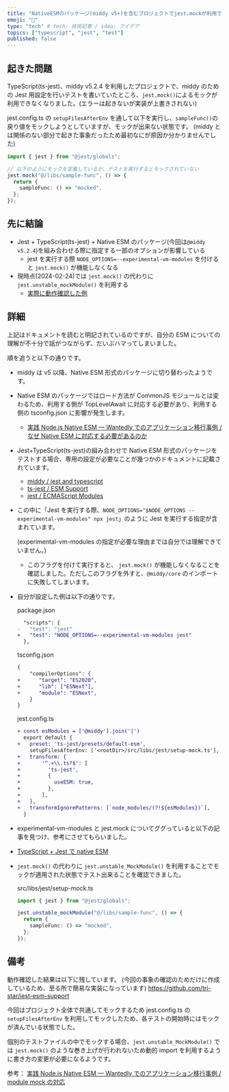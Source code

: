 ```yaml
---
title: "NativeESMのパッケージ(middy v5+)を含むプロジェクトでjest.mockが利用できない問題の対処"
emoji: "🔬"
type: "tech" # tech: 技術記事 / idea: アイデア
topics: ["typescript", "jest", "test"]
published: false
---
```


## 起きた問題

TypeScript(ts-jest)、middy v5.2.4 を利用したプロジェクトで、middy のための Jest 用設定を行いテストを書いていたところ、`jest.mock()`によるモックが利用できなくなりました。(エラーは起きないが実装が上書きされない)

jest.config.ts の `setupFilesAfterEnv` を通して以下を実行し、`sampleFunc()`の戻り値をモックしようとしていますが、モックが出来ない状態です。
(middy とは関係のない部分で起きた事象だったため最初なにが原因か分かりませんでした)

```ts
import { jest } from "@jest/globals";

// 以下のようにモックを定義しているが、テストを実行するとモックされていない
jest.mock("@/libs/sample-func", () => {
  return {
    sampleFunc: () => "mocked",
  };
});
```

## 先に結論

- Jest + TypeScript(ts-jest) + Native ESM のパッケージ(今回は`@middy v5.2.4`)を組み合わせる際に指定する一部のオプションが影響している
  - jest を実行する際 `NODE_OPTIONS=--experimental-vm-modules` を付けると `jest.mock()` が機能しなくなる
- 現時点(2024-02-24)では `jest.mock()` の代わりに `jest.unstable_mockModule()` を利用する
  - [実際に動作確認した例](https://github.com/tri-star/jest-esm-support)

## 詳細

上記はドキュメントを読むと明記されているのですが、自分の ESM についての理解が不十分で話がつながらず、だいぶハマってしまいました。

順を追うと以下の通りです。

- middy は v5 以降、Native ESM 形式のパッケージに切り替わったようです。
- Native ESM のパッケージではロード方法が CommonJS モジュールとは変わるため、利用する側が TopLevelAwait に対応する必要があり、利用する側の tsconfig.json に影響が発生します。
  - [実践 Node.js Native ESM — Wantedly でのアプリケーション移行事例 / なぜ Native ESM に対応する必要があるのか](https://www.wantedly.com/companies/wantedly/post_articles/410531#:~:text=%E3%81%8C%E3%81%82%E3%82%8A%E3%81%BE%E3%81%99%E3%80%82-,%E3%81%AA%E3%81%9CNative%20ESM%E3%81%AB%E5%AF%BE%E5%BF%9C%E3%81%99%E3%82%8B%E5%BF%85%E8%A6%81%E3%81%8C%E3%81%82%E3%82%8B%E3%81%AE%E3%81%8B,-%E3%81%AA%E3%81%9CNative%20ESM)
- Jest+TypeScript(ts-jest)の組み合わせで Native ESM 形式のパッケージをテストする場合、専用の設定が必要なことが幾つかのドキュメントに記載されています。
  - [middy / jest and typescript](https://middy.js.org/docs/intro/testing/#jest-and-typescript)
  - [ts-jest / ESM Support](https://kulshekhar.github.io/ts-jest/docs/guides/esm-support/)
  - [jest / ECMAScript Modules](https://jestjs.io/docs/ecmascript-modules)
- この中に「Jest を実行する際、`NODE_OPTIONS="$NODE_OPTIONS --experimental-vm-modules" npx jest`」のように Jest を実行する指定が含まれています。

  (experimental-vm-modules の指定が必要な理由までは自分では理解できていません。)

  - このフラグを付けて実行すると、 `jest.mock()` が機能しなくなることを確認しました。ただしこのフラグを外すと、`@middy/core` のインポートに失敗してしまいます。

- 自分が設定した例は以下の通りです。

  package.json

  ```diff
    "scripts": {
  -   "test": "jest"
  +   "test": "NODE_OPTIONS=--experimental-vm-modules jest"
    },
  ```

  tsconfig.json

  ```diff
  {
      "compilerOptions": {
  +      "target": "ES2020",
  +      "lib": ["ESNext"],
  +      "module": "ESNext",
      }
  }
  ```

  jest.config.ts

  ```diff
  + const esModules = ['@middy'].join('|')
    export default {
  +   preset: 'ts-jest/presets/default-esm',
      setupFilesAfterEnv: ['<rootDir>/src/libs/jest/setup-mock.ts'],
  +   transform: {
  +       '^.+\\.ts?$': [
  +         'ts-jest',
  +         {
  +           useESM: true,
  +         },
  +       ],
  +   },
  +   transformIgnorePatterns: [`node_modules/(?!${esModules})`],
    }

  ```

- experimental-vm-modules と jest.mock についてググっていると以下の記事を見つけ、参考にさせてもらいました。
- [TypeScript + Jest で native ESM](https://zenn.dev/hankei6km/articles/native-esm-with-typescript-jest#native-esm-%E3%81%A7%E3%81%AE-jest-%E3%83%A2%E3%83%83%E3%82%AF%E3%83%A2%E3%82%B8%E3%83%A5%E3%83%BC%E3%83%AB)
- `jest.mock()` の代わりに `jest.unstable_MockModule()` を利用することでモックが適用された状態でテスト出来ることを確認できました。

  src/libs/jest/setup-mock.ts

  ```ts
  import { jest } from "@jest/globals";

  jest.unstable_mockModule("@/libs/sample-func", () => {
    return {
      sampleFunc: () => "mocked",
    };
  });
  ```

## 備考

動作確認した結果は以下に残しています。
(今回の事象の確認のためだけに作成しているため、至る所で簡易な実装になっています)
https://github.com/tri-star/jest-esm-support

今回はプロジェクト全体で共通してモックするため jest.config.ts の `setupFilesAfterEnv` を利用してモックしたため、各テストの開始時にはモックが済んでいる状態でした。

個別のテストファイルの中でモックする場合、`jest.unstable_MockModule()` では `jest.mock()` のような巻き上げが行われないため動的 import を利用するように書き方の変更が必要になるようです。

参考： [実践 Node.js Native ESM — Wantedly でのアプリケーション移行事例 / module mock の対応](<https://www.wantedly.com/companies/wantedly/post_articles/410531#:~:text=%3B%20//%20OK-,module%20mock%E3%81%AE%E5%AF%BE%E5%BF%9C,-jest.mock()%20%E3%82%92>)
